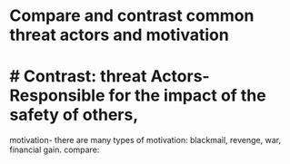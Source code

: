# Compare and contrast common threat actors and motivation
# # Contrast: threat Actors- Responsible for the impact of the safety of others, 
motivation- there are many types of motivation: blackmail, revenge, war, financial gain.
compare:  
